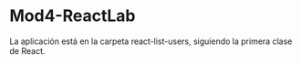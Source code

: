 # Mod4-ReactLab

La aplicación está en la carpeta react-list-users, siguiendo la primera clase de React.